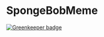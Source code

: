 # SpongeBobMeme

[![Greenkeeper badge](https://badges.greenkeeper.io/florentinw/SpongeBobMeme.svg)](https://greenkeeper.io/)
